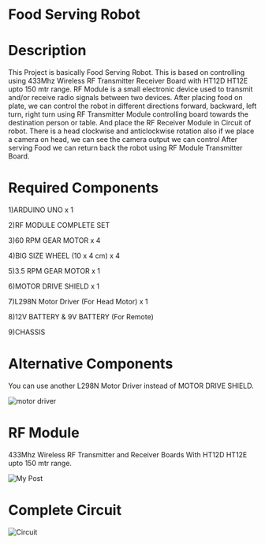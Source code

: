 # Food Serving Robot
# Description 
This Project is basically Food Serving Robot. This is based on controlling using 433Mhz Wireless RF Transmitter Receiver Board with HT12D HT12E upto 150 mtr range. RF Module is  a small electronic device used to transmit and/or receive radio signals between two devices. After placing food on plate, we can control the robot in different directions        forward, backward, left turn, right turn using RF Transmitter Module controlling board towards the destination person or table. And place the RF Receiver Module in Circuit of robot. There is a head clockwise and anticlockwise rotation also if we place a camera on head, we can see the camera output we can control After serving Food we can return back the robot using RF Module Transmitter Board.

# Required Components

1)ARDUINO UNO x 1

2)RF MODULE COMPLETE SET

3)60 RPM GEAR MOTOR x 4

4)BIG SIZE WHEEL (10 x 4 cm) x 4

5)3.5 RPM GEAR MOTOR x 1 

6)MOTOR DRIVE SHIELD x 1

7)L298N Motor Driver (For Head Motor) x 1

8)12V BATTERY & 9V BATTERY (For Remote)

9)CHASSIS

# Alternative Components

You can use another L298N Motor Driver instead of MOTOR DRIVE SHIELD.

![motor driver](https://user-images.githubusercontent.com/65151565/104311442-3e14b100-54fb-11eb-8a27-9bf6fab70530.jpg)

# RF Module

433Mhz Wireless RF Transmitter and Receiver Boards With HT12D HT12E upto 150 mtr range.

![My Post](https://user-images.githubusercontent.com/65151565/104310775-48827b00-54fa-11eb-9569-1bfdce388cc9.png)

# Complete Circuit

![Circuit](https://user-images.githubusercontent.com/65151565/104311686-9186ff00-54fb-11eb-97ac-80c24c0ee55a.jpg)




